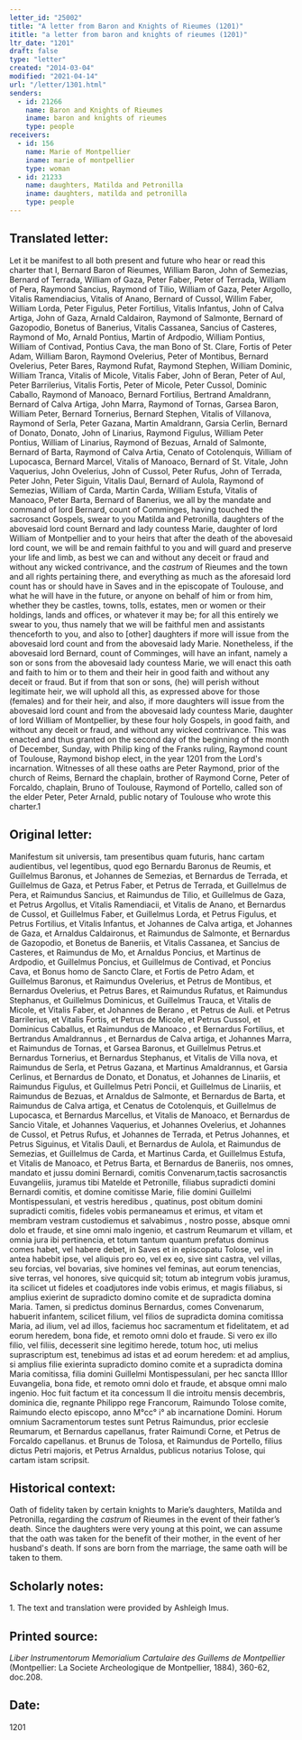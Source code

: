 ```yaml
---
letter_id: "25002"
title: "A letter from Baron and Knights of Rieumes (1201)"
ititle: "a letter from baron and knights of rieumes (1201)"
ltr_date: "1201"
draft: false
type: "letter"
created: "2014-03-04"
modified: "2021-04-14"
url: "/letter/1301.html"
senders:
  - id: 21266
    name: Baron and Knights of Rieumes
    iname: baron and knights of rieumes
    type: people
receivers:
  - id: 156
    name: Marie of Montpellier
    iname: marie of montpellier
    type: woman
  - id: 21233
    name: daughters, Matilda and Petronilla
    iname: daughters, matilda and petronilla
    type: people
---
```

<h2> Translated letter:</h2><p>Let it be manifest to all both present and future who hear or read this charter that I, Bernard Baron of Rieumes, William Baron, John of Semezias, Bernard of Terrada, William of Gaza, Peter Faber, Peter of Terrada, William of Pera, Raymond Sancius, Raymond of Tilio, William of Gaza, Peter Argollo, Vitalis Ramendiacius, Vitalis of Anano, Bernard of Cussol, Willim Faber, William Lorda, Peter Figulus, Peter Fortilius, Vitalis Infantus, John of Calva Artiga, John of Gaza, Arnald Caldairon, Raymond of Salmonte, Bernard of Gazopodio, Bonetus of Banerius, Vitalis Cassanea, Sancius of Casteres, Raymond of Mo, Arnald Pontius, Martin of Ardpodio, William Pontius, William of Contivad, Pontius Cava, the man Bono of St. Clare, Fortis of Peter Adam, William Baron, Raymond Ovelerius, Peter of Montibus, Bernard Ovelerius, Peter Bares, Raymond Rufat, Raymond Stephen, William Dominic, William Tranca, Vitalis of Micole, Vitalis Faber, John of Beran, Peter of Aul, Peter Barrilerius, Vitalis Fortis, Peter of Micole, Peter Cussol, Dominic Caballo, Raymond of Manoaco, Bernard Fortilius, Bertrand Amaldrann, Bernard of Calva Artiga, John Marra, Raymond of Tornas, Garsea Baron, William Peter, Bernard Tornerius, Bernard Stephen, Vitalis of Villanova, Raymond of Serla, Peter Gazana, Martin Amaldrann, Garsia Cerlin, Bernard of Donato, Donato, John of Linarius, Raymond Figulus, William Peter Pontius, William of Linarius, Raymond of Bezuas, Arnald of Salmonte, Bernard of Barta, Raymond of Calva Artia, Cenato of Cotolenquis, William of Lupocasca, Bernard Marcel, Vitalis of Manoaco, Bernard of St. Vitale, John Vaquerius, John Ovelerius, John of Cussol, Peter Rufus, John of Terrada, Peter John, Peter Siguin, Vitalis Daul, Bernard of Aulola, Raymond of Semezias, William of Carda, Martin Carda, William Estufa, Vitalis of Manoaco, Peter Barta, Bernard of Banerius, we all by the mandate and command of lord Bernard, count of Comminges, having touched the sacrosanct Gospels, swear to you Matilda and Petronilla, daughters of the abovesaid lord count Bernard and lady countess Marie, daughter of lord William of Montpellier and to your heirs that after the death of the abovesaid lord count, we will be and remain faithful to you and will guard and preserve your life and limb, as best we can and without any deceit or fraud and without any wicked contrivance, and the <em>castrum&nbsp;</em>of Rieumes and the town and all rights pertaining there, and everything as much as the aforesaid lord count has or should have in Saves and in the episcopate of Toulouse, and what he will have in the future, or anyone on behalf of him or from him, whether they be castles, towns, tolls, estates, men or women or their holdings, lands and offices, or whatever it may be; for all this entirely we swear to you, thus namely that we will be faithful men and assistants thenceforth to you, and also to [other] daughters if more will issue from the abovesaid lord count and from the abovesaid lady Marie. Nonetheless, if the abovesaid lord Bernard, count of Comminges, will have an infant, namely a son or sons from the abovesaid lady countess Marie, we will enact this oath and faith to him or to them and their heir in good faith and without any deceit or fraud. But if from that son or sons, (he) will perish without legitimate heir, we will uphold all this, as expressed above for those (females) and for their heir, and also, if more daughters will issue from the abovesaid lord count and from the abovesaid lady countess Marie, daughter of lord William of Montpellier, by these four holy Gospels, in good faith, and without any deceit or fraud, and without any wicked contrivance. This was enacted and thus granted on the second day of the beginning of the month of December, Sunday, with Philip king of the Franks ruling, Raymond count of Toulouse, Raymond bishop elect, in the year 1201 from the Lord's incarnation. Witnesses of all these oaths are Peter Raymond, prior of the church of Reims, Bernard the chaplain, brother of Raymond Corne, Peter of Forcaldo, chaplain, Bruno of Toulouse, Raymond of Portello, called son of the elder Peter, Peter Arnald, public notary of Toulouse who wrote this charter.1</p><h2 class="mt-4"> Original letter:</h2>Manifestum sit universis, tam presentibus quam futuris, hanc cartam audientibus, vel legentibus, quod ego Bernardu Baronus de Reumis, et Guillelmus Baronus, et Johannes de Semezias, et Bernardus de Terrada, et Guillelmus de Gaza, et Petrus Faber, et Petrus de Terrada, et Guillelmus de Pera, et Raimundus Sancius, et Raimundus de Tilio, et Guillelmus de Gaza, et Petrus Argollus, et Vitalis Ramendiacii, et Vitalis de Anano, et Bernardus de Cussol, et Guillelmus Faber, et Guillelmus Lorda, et Petrus Figulus, et Petrus Fortilius, et Vitalis Infantus, et Johannes de Calva artiga, et Johannes de Gaza, et Arnaldus Caldaironus, et Raimundus de Salmonte, et Bernardus de Gazopodio, et Bonetus de Baneriis, et Vitalis Cassanea, et Sancius de Casteres, et Raimundus de Mo, et Arnaldus Poncius, et Martinus de Ardpodio, et Guillelmus Poncius, et Guillelmus de Contivad, et Poncius Cava, et Bonus homo de Sancto Clare, et Fortis de Petro Adam, et Guillelmus Baronus, et Raimundus Ovelerius, et Petrus de Montibus, et Bernardus Ovelerius, et Petrus Bares, et Raimundus Rufatus, et Raimundus Stephanus, et Guillelmus Dominicus, et Guillelmus Trauca, et Vitalis de Micole, et Vitalis Faber, et Johannes de Berano , et Petrus de Auli. et Petrus Barrilerius, et Vitalis Fortis, et Petrus de Micole, et Petrus Cussol, et Dominicus Caballus, et Raimundus de Manoaco , et Bernardus Fortilius, et Bertrandus Amaldrannus , et Bernardus de Calva artiga, et Johannes Marra, et Raimundus de Tornas, et Garsea Baronus, et Guillelmus Petrus.et Bernardus Tornerius, et Bernardus Stephanus, et Vitalis de Villa nova, et Raimundus de Serla, et Petrus Gazana, et Martinus Amaldrannus, et Garsia Cerlinus, et Bernardus de Donato, et Donatus, et Johannes de Linariis, et Raimundus Figulus, et Guillelmus Petri Poncii, et Guillelmus de Linariis, et Raimundus de Bezuas, et Arnaldus de Salmonte, et Bernardus de Barta, et Raimundus de Calva artiga, et Cenatus de Cotolenquis, et Guillelmus de Lupocasca, et Bernardus Marcellus, et Vitalis de Manoaco, et Bernardus de Sancio Vitale, et Johannes Vaquerius, et Johannes Ovelerius, et Johannes de Cussol, et Petrus Rufus, et Johannes de Terrada, et Petrus Johannes, et Petrus Siguinus, et Vitalis Dauli, et Bernardus de Aulola, et Raimundus de Semezias, et Guillelmus de Carda, et Martinus Carda, et Guillelmus Estufa, et Vitalis de Manoaco, et Petrus Barta, et Bernardus de Baneriis, nos omnes, mandato et jussu domini Bernardi, comitis Convenarum,tactis sacrosanctis Euvangeliis, juramus tibi Matelde et Petronille, filiabus supradicti domini Bernardi comitis, et domine comitisse Marie, filie domini Guillelmi Montispessulani, et vestris heredibus , quatinus, post obitum domini supradicti comitis, fideles vobis permaneamus et erimus, et vitam et membram vestram custodiemus et salvabimus , nostro posse, absque omni dolo et fraude, et sine omni malo ingenio, et castrum Reumarum et villam, et omnia jura ibi pertinencia, et totum tantum quantum prefatus dominus comes habet, vel habere debet, in Saves et in episcopatu Tolose, vel in antea habebit ipse, vel aliquis pro eo, vel ex eo, sive sint castra, vel villas, seu forcias, vel bovarias, sive homines vel feminas, aut eorum tenencias, sive terras, vel honores, sive quicquid sit; totum ab integrum vobis juramus, ita scilicet ut fideles et coadjutores inde vobis erimus, et magis filiabus, si amplius exierint de supradicto domino comite et de supradicta domina Maria. Tamen, si predictus dominus Bernardus, comes Convenarum, habuerit infantem, scilicet filium, vel filios de supradicta domina comitissa Maria, ad ilium, vel ad illos, faciemus hoc sacramentum et fidelitatem, et ad eorum heredem, bona fide, et remoto omni dolo et fraude. Si vero ex illo filio, vel filiis, decesserit sine legitimo herede, totum hoc, uti melius suprascriptum est, tenebimus ad istas et ad eorum heredem: et ad amplius, si amplius filie exierinta supradicto domino comite et a supradicta domina Maria comitissa, filia domini Guillelmi Montispessulani, per hec sancta IIIIor Euvangelia, bona fide, et remoto omni dolo et fraude, et absque omni malo ingenio.
Hoc fuit factum et ita concessum II die introitu mensis decembris, dominica die, regnante Philippo rege Francorum, Raimundo Tolose comite, Raimundo electo episcopo, anno M°cc° i° ab incarnatione Domini.
Horum omnium Sacramentorum testes sunt Petrus Raimundus, prior ecclesie Reumarum, et Bernardus capellanus, frater Raimundi Corne, et Petrus de Forcaldo capellanus. et Brunus de Tolosa, et Raimundus de Portello, filius dictus Petri majoris, et Petrus Arnaldus, publicus notarius Tolose, qui cartam istam scripsit.<h2 class="mt-4"> Historical context:</h2><p>Oath of fidelity taken by certain knights to Marie’s daughters, Matilda and Petronilla, regarding the <em>castrum</em>&nbsp;of Rieumes in the event of their father’s death. Since the daughters were very young at this point, we can assume that the oath was taken for the benefit of their mother, in the event of her husband's death. If sons are born from the marriage, the same oath will be taken to them.</p><h2 class="mt-4"> Scholarly notes:</h2>1.  The text and translation were provided by Ashleigh Imus.
<h2 class="mt-4"> Printed source:</h2><p><em>Liber Instrumentorum Memorialium Cartulaire des Guillems de Montpellier</em> (Montpellier: La Societe Archeologique de Montpellier, 1884), 360-62, doc.208.</p><h2 class="mt-4"> Date:</h2>1201